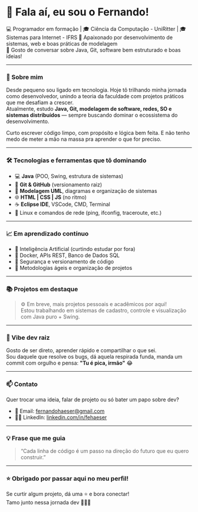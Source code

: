 # 👋 Fala aí, eu sou o Fernando!

💻 Programador em formação | 🎓 Ciência da Computação - UniRitter | 🎓 Sistemas para Internet - IFRS
🚀 Apaixonado por desenvolvimento de sistemas, web e boas práticas de modelagem  
💬 Gosto de conversar sobre Java, Git, software bem estruturado e boas ideias!

---

### 🧠 Sobre mim

Desde pequeno sou ligado em tecnologia. Hoje tô trilhando minha jornada como desenvolvedor, unindo a teoria da faculdade com projetos práticos que me desafiam a crescer.  
Atualmente, estudo **Java, Git, modelagem de software, redes, SO e sistemas distribuídos** — sempre buscando dominar o ecossistema do desenvolvimento.

Curto escrever código limpo, com propósito e lógica bem feita. E não tenho medo de meter a mão na massa pra aprender o que for preciso.

---

### 🛠️ Tecnologias e ferramentas que tô dominando

- 💻 **Java** (POO, Swing, estrutura de sistemas)
- 🔧 **Git & GitHub** (versionamento raiz)
- 🧱 **Modelagem UML**, diagramas e organização de sistemas
- 🌐 **HTML | CSS | JS** (no ritmo)
- ☕ **Eclipse IDE**, VSCode, CMD, Terminal
- 🐧 Linux e comandos de rede (ping, ifconfig, traceroute, etc.)

---

### 📈 Em aprendizado contínuo

- 🧠 Inteligência Artificial (curtindo estudar por fora)
- 🧰 Docker, APIs REST, Banco de Dados SQL
- 🔐 Segurança e versionamento de código
- 🌱 Metodologias ágeis e organização de projetos

---

### 📚 Projetos em destaque

> ⚙️ Em breve, mais projetos pessoais e acadêmicos por aqui!  
> Estou trabalhando em sistemas de cadastro, controle e visualização com Java puro + Swing.

---

### 💬 Vibe dev raiz

Gosto de ser direto, aprender rápido e compartilhar o que sei.  
Sou daquele que resolve os bugs, dá aquela respirada funda, manda um commit com orgulho e pensa: **"Tu é pica, irmão"** 😂

---

### 📫 Contato

Quer trocar uma ideia, falar de projeto ou só bater um papo sobre dev?

- 📧 Email: fernandohaeser@gmail.com
- 🧑‍💻 LinkedIn: [linkedin.com/in/fehaeser](https://linkedin.com/in/fehaeser)

---

### 💡 Frase que me guia

> “Cada linha de código é um passo na direção do futuro que eu quero construir.”  

---

### ⭐ Obrigado por passar aqui no meu perfil!

Se curtir algum projeto, dá uma ⭐ e bora conectar!  
Tamo junto nessa jornada dev 🚀👨‍💻
